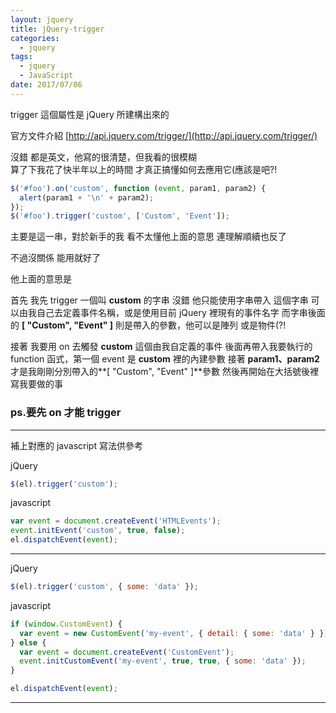 ```yaml
---
layout: jquery
title: jQuery-trigger
categories:
  - jquery
tags:
  - jquery
  - JavaScript
date: 2017/07/06
---
```


trigger 這個屬性是 jQuery 所建構出來的

官方文件介紹
[http://api.jquery.com/trigger/](http://api.jquery.com/trigger/)

沒錯 都是英文，他寫的很清楚，但我看的很模糊  
算了下我花了快半年以上的時間 才真正搞懂如何去應用它(應該是吧?!

```javascript
$('#foo').on('custom', function (event, param1, param2) {
  alert(param1 + '\n' + param2);
});
$('#foo').trigger('custom', ['Custom', 'Event']);
```

主要是這一串，對於新手的我 看不太懂他上面的意思
連理解順續也反了

不過沒關係 能用就好了

他上面的意思是

首先 我先 trigger 一個叫 **custom** 的字串 沒錯 他只能使用字串帶入
這個字串 可以由我自己去定義事件名稱，或是使用目前 jQuery 裡現有的事件名字
而字串後面的 **[ "Custom", "Event" ]** 則是帶入的參數，他可以是陣列 或是物件(?!

接著 我要用 on 去觸發 **custom** 這個由我自定義的事件
後面再帶入我要執行的 function 函式，第一個 event 是 **custom** 裡的內建參數
接著 **param1、param2** 才是我剛剛分別帶入的**[ "Custom", "Event" ]**參數
然後再開始在大括號後裡寫我要做的事

### ps.要先 on 才能 trigger

---

補上對應的 javascript 寫法供參考

jQuery

```javascript
$(el).trigger('custom');
```

javascript

```javascript
var event = document.createEvent('HTMLEvents');
event.initEvent('custom', true, false);
el.dispatchEvent(event);
```

---

jQuery

```javascript
$(el).trigger('custom', { some: 'data' });
```

javascript

```javascript
if (window.CustomEvent) {
  var event = new CustomEvent('my-event', { detail: { some: 'data' } });
} else {
  var event = document.createEvent('CustomEvent');
  event.initCustomEvent('my-event', true, true, { some: 'data' });
}

el.dispatchEvent(event);
```

---
